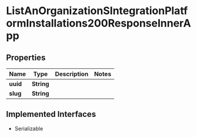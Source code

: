 

# ListAnOrganizationSIntegrationPlatformInstallations200ResponseInnerApp


## Properties

| Name | Type | Description | Notes |
|------------ | ------------- | ------------- | -------------|
|**uuid** | **String** |  |  |
|**slug** | **String** |  |  |


## Implemented Interfaces

* Serializable


